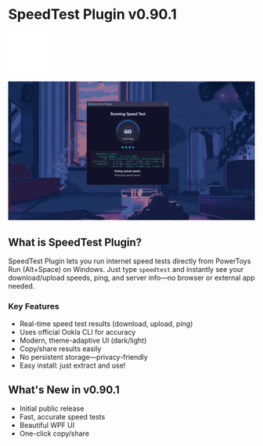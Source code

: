 # SpeedTest Plugin v0.90.1

<img src="https://raw.githubusercontent.com/ruslanlap/PowerToysRun-SpeedTest/master/SpeedTest/data/logo.png" alt="SpeedTest Logo" width="84" height="84" />

![Demo](https://raw.githubusercontent.com/ruslanlap/PowerToysRun-SpeedTest/master/SpeedTest/data/demo-speedtest(1).gif)

## What is SpeedTest Plugin?

SpeedTest Plugin lets you run internet speed tests directly from PowerToys Run (Alt+Space) on Windows. Just type `speedtest` and instantly see your download/upload speeds, ping, and server info—no browser or external app needed.

### Key Features
- Real-time speed test results (download, upload, ping)
- Uses official Ookla CLI for accuracy
- Modern, theme-adaptive UI (dark/light)
- Copy/share results easily
- No persistent storage—privacy-friendly
- Easy install: just extract and use!

## What's New in v0.90.1
- Initial public release
- Fast, accurate speed tests
- Beautiful WPF UI
- One-click copy/share

